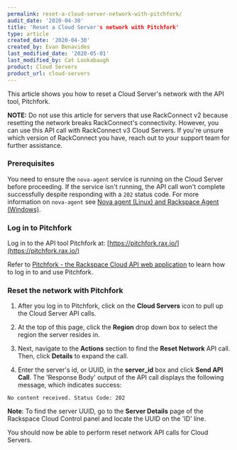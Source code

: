 ```yaml
---
permalink: reset-a-cloud-server-network-with-pitchfork/
audit_date: '2020-04-30'
title: 'Reset a Cloud Server's network with Pitchfork'
type: article
created_date: '2020-04-30'
created_by: Evan Benavides
last_modified_date: '2020-05-01'
last_modified_by: Cat Lookabaugh
product: Cloud Servers
product_url: cloud-servers
---
```


This article shows you how to reset a Cloud Server's network with the API tool, Pitchfork.

**NOTE:** Do not use this article for servers that use RackConnect v2 because resetting the network breaks RackConnect's connectivity. However, you can use this API call with RackConnect v3 Cloud Servers. If you're unsure which version of RackConnect you have, reach out to your support team for further assistance.

### Prerequisites

You need to ensure the `nova-agent` service is running on the Cloud Server before proceeding. If the service isn't running, the API call won't complete successfully despite responding with a `202` status code. For more information on `nova-agent` see [Nova agent (Linux) and Rackspace Agent (Windows)](https://support.rackspace.com/how-to/nova-agent-unix-and-rackspace-agent-windows/).

### Log in to Pitchfork

Log in to the API tool Pitchfork at: [https://pitchfork.rax.io/](https://pitchfork.rax.io/)

Refer to [Pitchfork - the Rackspace Cloud API web application](https://support.rackspace.com/how-to/pitchfork-the-rackspace-cloud-api-web-application/) to learn how to log in to and use Pitchfork.

### Reset the network with Pitchfork

1. After you log in to Pitchfork, click on the **Cloud Servers** icon to pull up the Cloud Server API calls.

2. At the top of this page, click the **Region** drop down box to select the region the server resides in.

3. Next, navigate to the **Actions** section to find the **Reset Network** API call. Then, click **Details** to expand the    call.

4. Enter the server's id, or UUID, in the **server_id** box and click **Send API Call**. The 'Response Body' output of the API call displays the following message, which indicates success:

`No content received. Status Code: 202`

**Note**: To find the server UUID, go to the **Server Details** page of the Rackspace Cloud Control panel and locate the UUID on the 'ID' line.

You should now be able to perform reset network API calls for Cloud Servers.
